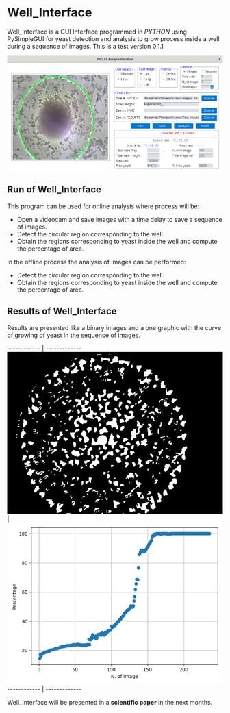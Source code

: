 # Well_Interface

Well_Interface is a GUI Interface programmed in *PYTHON* using PySimpleGUI for yeast detection and analysis to grow process inside a well during a sequence of images.
This is a test version 0.1.1

![image info](./src/ima1.png)

## Run of Well_Interface

This program can be used for online analysis where process will be:
* Open a videocam and save images with a time delay to save a sequence of images.
* Detect the circular region correspónding to the well.
* Obtain the regions corresponding to yeast inside the well and compute the percentage of area.

In the offline process the analysis of images can be performed:
* Detect the circular region correspónding to the well.
* Obtain the regions corresponding to yeast inside the well and compute the percentage of area.

## Results of Well_Interface

Results are presented like a binary images and a one graphic with the curve of growing of yeast in the sequence of images.


------------ | -------------
![image info](./src/ima2.jpg) | ![image info](./src/ima3.jpg)
------------ | -------------


Well_Interface will be presented in a **scientific paper** in the next months.
